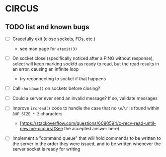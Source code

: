 # CIRCUS
## TODO list and known bugs

- [ ] Gracefully exit (close sockets, FDs, etc.)
  * see man page for `atexit(3)`

- [ ] On socket close (specifically noticed after a PING without response), select will keep marking sockfd as ready to read, but the read results in an error, causing an infinite loop
  * try reconnecting to socket if that happens

- [ ] Call `shutdown()` on sockets before closing?

- [ ] Could a server ever send an invalid message? If so, validate messages

- [ ] Improve `ircread()` code to handle the case that no `\n`/`\r` is found within `BUF_SIZE * 2` characters
  * [https://stackoverflow.com/questions/6090594/c-recv-read-until-newline-occurs](See the accepted answer here)

- [ ] Implement a "command queue" that will hold commands to be written to the server in the order they were issued, and to be written whenever the server socket is ready for writing